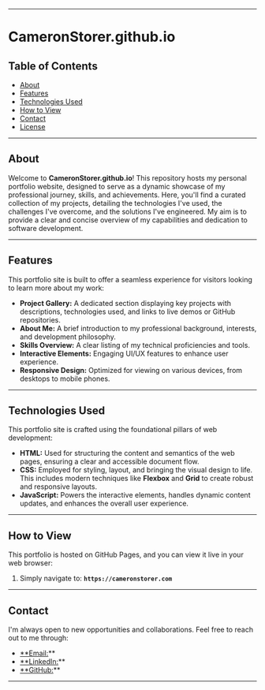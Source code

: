 -----

# CameronStorer.github.io

## Table of Contents

  * [About](#about)
  * [Features](#features)
  * [Technologies Used](#technologies-used)
  * [How to View](#how-to-view)
  * [Contact](#contact)
  * [License](#license)

-----

## About

Welcome to **CameronStorer.github.io**\! This repository hosts my personal portfolio website, designed to serve as a dynamic showcase of my professional journey, skills, and achievements. Here, you'll find a curated collection of my projects, detailing the technologies I've used, the challenges I've overcome, and the solutions I've engineered. My aim is to provide a clear and concise overview of my capabilities and dedication to software development.

-----

## Features

This portfolio site is built to offer a seamless experience for visitors looking to learn more about my work:

  * **Project Gallery:** A dedicated section displaying key projects with descriptions, technologies used, and links to live demos or GitHub repositories.
  * **About Me:** A brief introduction to my professional background, interests, and development philosophy.
  * **Skills Overview:** A clear listing of my technical proficiencies and tools.
  * **Interactive Elements:** Engaging UI/UX features to enhance user experience.
  * **Responsive Design:** Optimized for viewing on various devices, from desktops to mobile phones.

-----

## Technologies Used

This portfolio site is crafted using the foundational pillars of web development:

  * **HTML:** Used for structuring the content and semantics of the web pages, ensuring a clear and accessible document flow.
  * **CSS:** Employed for styling, layout, and bringing the visual design to life. This includes modern techniques like **Flexbox** and **Grid** to create robust and responsive layouts.
  * **JavaScript:** Powers the interactive elements, handles dynamic content updates, and enhances the overall user experience.

-----

## How to View

This portfolio is hosted on GitHub Pages, and you can view it live in your web browser:

1.  Simply navigate to: **`https://cameronstorer.com`**

-----

## Contact

I'm always open to new opportunities and collaborations. Feel free to reach out to me through:

  * [**Email:](contact@cameronstorer.com)**
  * [**LinkedIn:](https://www.linkedin.com/in/cameron-storer-4b3844294)**
  * [**GitHub:](https://github.com/cameronstorer)**

-----
